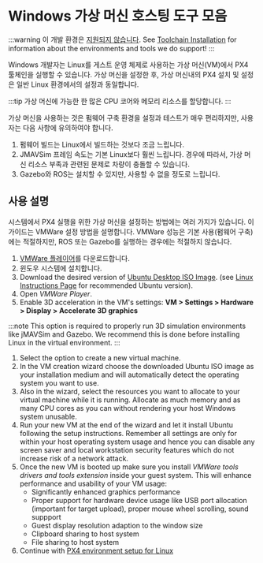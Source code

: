 # Windows 가상 머신 호스팅 도구 모음

:::warning
이 개발 환경은 [지원되지 않습니다](../advanced/dev_env_unsupported.md). See [Toolchain Installation](../dev_setup/dev_env.md) for information about the environments and tools we do support!
:::

Windows 개발자는 Linux를 게스트 운영 체제로 사용하는 가상 머신(VM)에서 PX4 툴체인을 실행할 수 있습니다. 가상 머신을 설정한 후, 가상 머신내의 PX4 설치 및 설정은 일반 Linux 환경에서의 설정과 동일합니다.

:::tip
가상 머신에 가능한 한 많은 CPU 코어와 메모리 리소스를 할당합니다.
:::

가상 머신을 사용하는 것은 펌웨어 구축 환경을 설정과 테스트가 매우 편리하지만, 사용자는 다음 사항에 유의하여야 합니다.
1. 펌웨어 빌드는 Linux에서 빌드하는 것보다 조금 느립니다.
1. JMAVSim 프레임 속도는 기본 Linux보다 훨씬 느립니다. 경우에 따라서, 가상 머신 리소스 부족과 관련된 문제로 차량이 충돌할 수 있습니다.
1. Gazebo와 ROS는 설치할 수 있지만, 사용할 수 없을 정도로 느립니다.

## 사용 설명

시스템에서 PX4 실행을 위한 가상 머신을 설정하는 방법에는 여러 가지가 있습니다. 이 가이드는 VMWare 설정 방법을 설명합니다. VMWare 성능은 기본 사용(펌웨어 구축)에는 적절하지만, ROS 또는 Gazebo를 실행하는 경우에는 적절하지 않습니다.

1. [VMWare 플레이어](https://www.vmware.com/products/workstation-player/workstation-player-evaluation.html)를 다운로드합니다.
1. 윈도우 시스템에 설치합니다.
1. Download the desired version of [Ubuntu Desktop ISO Image](https://www.ubuntu.com/download/desktop). (see [Linux Instructions Page](../setup/dev_env_linux.md) for recommended Ubuntu version).
1. Open *VMWare Player*.
1. Enable 3D acceleration in the VM's settings: **VM > Settings > Hardware > Display > Accelerate 3D graphics**

:::note
This option is required to properly run 3D simulation environments like jMAVSim and Gazebo. We recommend this is done before installing Linux in the virtual environment.
:::
1. Select the option to create a new virtual machine.
1. In the VM creation wizard choose the downloaded Ubuntu ISO image as your installation medium and will automatically detect the operating system you want to use.
1. Also in the wizard, select the resources you want to allocate to your virtual machine while it is running. Allocate as much memory and as many CPU cores as you can without rendering your host Windows system unusable.
1. Run your new VM at the end of the wizard and let it install Ubuntu following the setup instructions. Remember all settings are only for within your host operating system usage and hence you can disable any screen saver and local workstation security features which do not increase risk of a network attack.
1. Once the new VM is booted up make sure you install *VMWare tools drivers and tools extension* inside your guest system. This will enhance performance and usability of your VM usage:
    * Significantly enhanced graphics performance
    * Proper support for hardware device usage like USB port allocation (important for target upload), proper mouse wheel scrolling, sound suppport
    * Guest display resolution adaption to the window size
    * Clipboard sharing to host system
    * File sharing to host system
1. Continue with [PX4 environment setup for Linux](../dev_setup/dev_env_linux.md)
